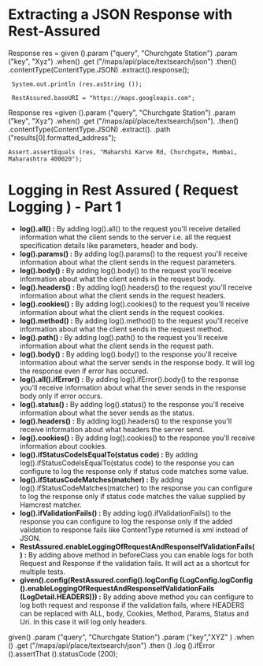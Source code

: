  # Extracting a JSON Response with Rest-Assured
 
 Response res  = given ().param ("query", "Churchgate Station")
     .param ("key", "Xyz")
     .when()
     .get ("/maps/api/place/textsearch/json")
     .then()
     .contentType(ContentType.JSON)
     .extract().response();


     System.out.println (res.asString ());

	 RestAssured.baseURI = "https://maps.googleapis.com"; 
 Response res  =given ().param ("query", "Churchgate Station")
    .param ("key", "Xyz")
    .when()
    .get ("/maps/api/place/textsearch/json").
    .then()
    .contentType(ContentType.JSON)
    .extract().
    .path ("results[0].formatted_address");
    
    Assert.assertEquals (res, "Maharshi Karve Rd, Churchgate, Mumbai, Maharashtra 400020");
  
# Logging in Rest Assured ( Request Logging ) - Part 1

* **log().all() :** By adding log().all() to the request you’ll receive detailed information what the client sends to the server i.e. all the request specification details like parameters, header and body.
* **log().params() :** By adding log().params() to the request you'll receive information about what the client sends in the request parameters.
* **log().body() :** By adding log().body() to the request you'll receive information about what the client sends in the request body.
* **log().headers() :** By adding log().headers() to the request you'll receive information about what the client sends in the request headers.
* **log().cookies() :** By adding log().cookies() to the request you'll receive information about what the client sends in the request cookies.
* **log().method() :** By adding log().method() to the request you'll receive information about what the client sends in the request method.
* **log().path() :** By adding log().path() to the request you'll receive information about what the client sends in the request path.
* **log().body() :** By adding log().body() to the response you'll receive information about what the server sends in the response body. It will log the response even if error has occured.
* **log().all().ifError() :** By adding log().ifError().body() to the response you'll receive information about what the sever sends in the response body only if error occurs.
* **log().status() :** By adding log().status() to the response you'll receive information about what the sever sends as the status.
* **log().headers() :** By adding log().headers() to the response you'll receive information about what headers the server send.
* **log().cookies() :** By adding log().cookies() to the response you'll receive information about cookies.
* **log().ifStatusCodeIsEqualTo(status code) :** By adding log().ifStatusCodeIsEqualTo(status code) to the response you can configure to log the response only if status code matches some value.
* **log().ifStatusCodeMatches(matcher) :** By adding     log().ifStatusCodeMatches(matcher) to the response you can configure to log the response only if status code matches the value supplied by Hamcrest matcher.
* **log().ifValidationFails() :** By adding log().ifValidationFails() to the response you can configure to log the response only if the added validation to response fails like ContentType returned is xml instead of JSON.
* **RestAssured.enableLoggingOfRequestAndResponseIfValidationFails() :** By adding above method in beforeClass you can enable logs for both Request and Response if the validation fails. It will act as a shortcut for multiple tests.
* **given().config(RestAssured.config().logConfig (LogConfig.logConfig ().enableLoggingOfRequestAndResponseIfValidationFails (LogDetail.HEADERS))) :** By adding above method you can configure to log both request and response if the validation fails, where HEADERS can be replaced with ALL, body, Cookies, Method, Params, Status and Uri. In this case it will log only headers. 


given()
         .param ("query", "Churchgate Station")
         .param ("key","XYZ" )
         .when ()
         .get ("/maps/api/place/textsearch/json")
         .then ()
         .log ().ifError ().assertThat ().statusCode (200);
		 
		 
